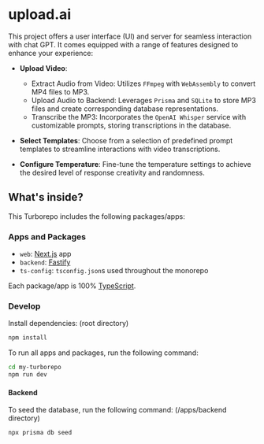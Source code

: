 # upload.ai

This project offers a user interface (UI) and server for seamless interaction with chat GPT.
It comes equipped with a range of features designed to enhance your experience:

- **Upload Video**:

  - Extract Audio from Video: Utilizes `FFmpeg` with `WebAssembly` to convert MP4 files to MP3.
  - Upload Audio to Backend: Leverages `Prisma` and `SQLite` to store MP3 files and create corresponding database representations.
  - Transcribe the MP3: Incorporates the `OpenAI Whisper` service with customizable prompts, storing transcriptions in the database.

- **Select Templates**: Choose from a selection of predefined prompt templates to streamline interactions with video transcriptions.

- **Configure Temperature**: Fine-tune the temperature settings to achieve the desired level of response creativity and randomness.

## What's inside?

This Turborepo includes the following packages/apps:

### Apps and Packages

- `web`: [Next.js](https://nextjs.org/) app
- `backend`: [Fastify](https://fastify.dev/)
- `ts-config`: `tsconfig.json`s used throughout the monorepo

Each package/app is 100% [TypeScript](https://www.typescriptlang.org/).

### Develop

Install dependencies: (root directory)

```bash
npm install
```

To run all apps and packages, run the following command:

```bash
cd my-turborepo
npm run dev
```

#### Backend

To seed the database, run the following command: (/apps/backend directory)

```bash
npx prisma db seed
```
